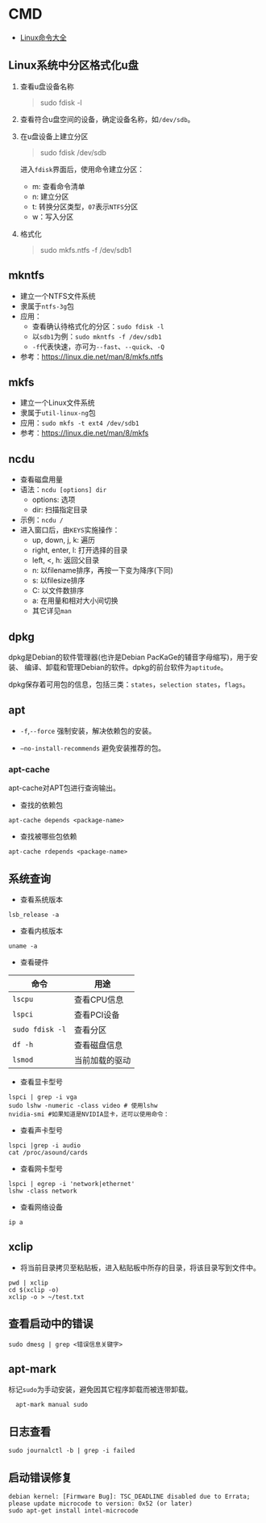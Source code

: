 # CMD

- [Linux命令大全](man.linuxde.net)

## Linux系统中分区格式化u盘

1. 查看u盘设备名称

   > sudo fdisk -l

2. 查看符合u盘空间的设备，确定设备名称，如`/dev/sdb`。

3. 在u盘设备上建立分区

   > sudo fdisk /dev/sdb

   进入`fdisk`界面后，使用命令建立分区：

   - m: 查看命令清单
   - n: 建立分区
   - t: 转换分区类型，`07`表示`NTFS`分区
   - w：写入分区

4. 格式化

   > sudo mkfs.ntfs -f /dev/sdb1

## mkntfs

- 建立一个NTFS文件系统
- 隶属于`ntfs-3g`包
- 应用：
  + 查看确认待格式化的分区：`sudo fdisk -l`
  + 以`sdb1`为例：`sudo mkntfs -f /dev/sdb1`
  + `-f`代表快速，亦可为`--fast`、`--quick`、`-Q`
- 参考：https://linux.die.net/man/8/mkfs.ntfs

## mkfs

- 建立一个Linux文件系统
- 隶属于`util-linux-ng`包
- 应用：`sudo mkfs -t ext4 /dev/sdb1`
- 参考：https://linux.die.net/man/8/mkfs

## ncdu

- 查看磁盘用量
- 语法：`ncdu [options] dir`
  + options: 选项
  + dir: 扫描指定目录
- 示例：`ncdu /`
- 进入窗口后，由`KEYS`实施操作：
  + up, down, j, k: 遍历
  + right, enter, l: 打开选择的目录
  + left, <, h:  返回父目录
  + n: 以filename排序，再按一下变为降序(下同)
  * s: 以filesize排序
  * C: 以文件数排序
  * a: 在用量和相对大小间切换
  + 其它详见`man`

## dpkg 

dpkg是Debian的软件管理器(也许是Debian PacKaGe的辅音字母缩写)，用于安装、
编译、卸载和管理Debian的软件。dpkg的前台软件为`aptitude`。

dpkg保存着可用包的信息，包括三类：`states`，`selection states`，`flags`。


## apt 

- `-f`,`--force`
    强制安装，解决依赖包的安装。

- `–no-install-recommends`
    避免安装推荐的包。

### apt-cache

apt-cache对APT包进行查询输出。

- 查找<package-name>的依赖包
```
apt-cache depends <package-name>
```
- 查找<package-name>被哪些包依赖
```
apt-cache rdepends <package-name>
```


## 系统查询

- 查看系统版本
```
lsb_release -a
```
- 查看内核版本
```
uname -a
```

- 查看硬件

| 命令            | 用途           |
|-----------------|----------------|
| `lscpu`         | 查看CPU信息    |
| `lspci`         | 查看PCI设备    |
| `sudo fdisk -l` | 查看分区       |
| `df -h`         | 查看磁盘信息   |
| `lsmod`         | 当前加载的驱动 |

- 查看显卡型号
```
lspci | grep -i vga
sudo lshw -numeric -class video # 使用lshw
nvidia-smi #如果知道是NVIDIA显卡，还可以使用命令：
```

- 查看声卡型号
```
lspci |grep -i audio
cat /proc/asound/cards
```

- 查看网卡型号
```
lspci | egrep -i 'network|ethernet'
lshw -class network
```

- 查看网络设备
```
ip a
```


## xclip

- 将当前目录拷贝至粘贴板，进入粘贴板中所存的目录，将该目录写到文件中。

```
pwd | xclip
cd $(xclip -o)
xclip -o > ~/test.txt
```

## 查看启动中的错误

```
sudo dmesg | grep <错误信息关键字>
```


## apt-mark
标记`sudo`为手动安装，避免因其它程序卸载而被连带卸载。
```
  apt-mark manual sudo
```
## 日志查看

```
sudo journalctl -b | grep -i failed
```

## 启动错误修复 

```
debian kernel: [Firmware Bug]: TSC_DEADLINE disabled due to Errata; please update microcode to version: 0x52 (or later)
sudo apt-get install intel-microcode
```
